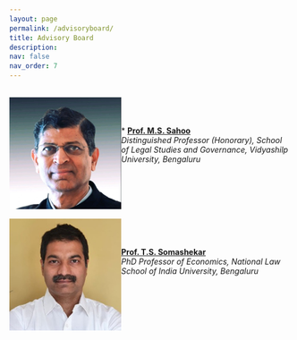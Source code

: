 ```yaml
---
layout: page
permalink: /advisoryboard/
title: Advisory Board 
description:
nav: false
nav_order: 7
---
```

\
[<img align="left" src="/assets/img/prof_ms_sahoo.jpeg" alt="Prof. M. S. Sahoo" width="200"/>](https://sahooregulatorychambers.in/)
\
\
\
    * [__Prof. M.S. Sahoo__](https://vidyashilp.edu.in/sahoo/) <br> _Distinguished Professor (Honorary), School of Legal Studies and Governance, Vidyashilp University, Bengaluru_
<br clear="left"/>
\
[<img align="left" src="/assets/img/prof_somashekar.jpg" alt="Prof. T. S. Somashekar" width="200"/>](https://www.nls.ac.in/faculty/t-s-somashekar/) 
\
\
\
    [__Prof. T.S. Somashekar__](https://www.nls.ac.in/faculty/t-s-somashekar/)
\
    _PhD Professor of Economics, National Law School of India University, Bengaluru_
 <br clear="left"/>
